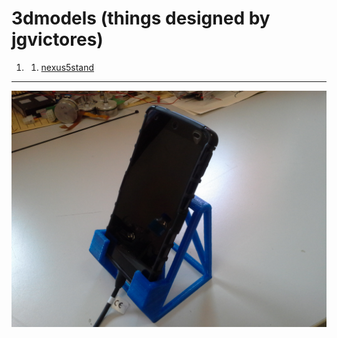 3dmodels (things designed by jgvictores)
========================================

1. 1. [nexus5stand](nexus5stand/)
--------
[![Image](nexus5stand/nexus5standFront.jpg)](nexus5stand/) 

